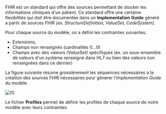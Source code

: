 FHIR est un standard qui offre des sources permettant de stocker les informations cliniques d'un patient. Ce standard offre une certaine flexibilités qui doit être documentée dans un **Implementation Guide** généré a partir de sources FHIR _(ex. StructureDefinition, ValueSet, CodeSystem)_.

Pour chaque source du modèle, on a défini les contraintes suivantes:
- Extensions,
- Champs non renseignés (cardinalités 0...0)
- Champs avec des valeurs *(ValueSet)* spécifiques (ex. un sous-ensemble de valeurs d'un systeme renseigné dans HL7 ou bien des valeurs non renseignées dans ce dernier)

La figure suivante résume grossièrement les séquences nécessaires a la création des sources FHIR nécessaires pour générer l'_Implementation Guide_ du modèle.

![IG](https://user-images.githubusercontent.com/12585875/88959280-bc440a80-d26f-11ea-932d-2f5fde8e611e.png)


Le fichier **Profiles** permet de définir les profiles de chaque source de notre modèle avec leurs contraintes.